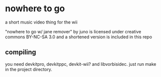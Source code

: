 # nowhere to go
a short music video thing for the wii

"nowhere to go w/ jane remover" by juno is licensed under creative commons BY-NC-SA 3.0 and a shortened version is included in this repo

## compiling
you need devkitpro, devkitppc, devkit-wii? and libvorbisidec. just run make in the project directory.
